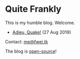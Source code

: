 # Quite Frankly

This is my humble blog. Welcome.

- [Adieu, Quake!](adieu-quake.html) (27 Aug 2019)

Contact: <me@fwei.tk>

The blog is [open-source](https://fwei.tk/git/blog)!
